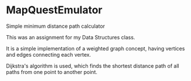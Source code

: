MapQuestEmulator
================

Simple minimum distance path calculator




This was an assignment for my Data Structures class.

It is a simple implementation of a weighted graph concept, having vertices and edges connecting each vertex.

Dijkstra's algorithm is used, which finds the shortest distance path of all paths from one point to another point.

